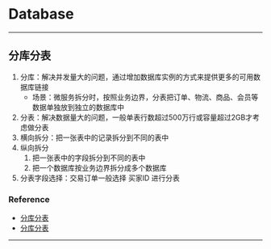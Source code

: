# Database

---
## 分库分表
1. 分库：解决并发量大的问题，通过增加数据库实例的方式来提供更多的可用数据库链接
    - 场景：微服务拆分时，按照业务边界，分表把订单、物流、商品、会员等数据单独放到独立的数据库中
2. 分表：解决数据量大的问题，一般单表行数超过500万行或容量超过2GB才考虑做分表
3. 横向拆分：把一张表中的记录拆分到不同的表中
4. 纵向拆分
   1. 把一张表中的字段拆分到不同的表中
   2. 把一个数据库按业务边界拆分成多个数据库
5. 分表字段选择：交易订单一般选择 买家ID 进行分表
### Reference
- [分库分表](https://mp.weixin.qq.com/s/lULiWhy2UK7QzD_gqyOvAA)
- [分库分表](https://mp.weixin.qq.com/s/fKDOm5-yKlkgLw5HxewJsw)
---

